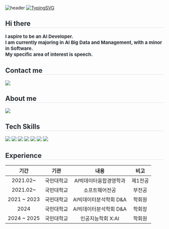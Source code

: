 ![header](https://capsule-render.vercel.app/api?type=waving&color=00296b&text=&animation=twinkling&height=90)
[![TypingSVG](https://readme-typing-svg.demolab.com?font=Alkatra&weight=500&size=45&duration=3500&pause=3&color=00296b&center=false&vCenter=false&multiline=true&repeat=true&width=1000&height=80&lines=Welcome+to+Seoryeong's+GitHub!+🌟)](https://git.io/typing-svg)

<div style="text-align: left;"> 
    <h2 style="border-bottom: 1px solid #d8dee4; color: #282d33;"> Hi there </h2>  
    <div style="font-weight: 700; font-size: 15px; text-align: left; color: #282d33;"> I aspire to be an AI Developer.<br> I am currently majoring in AI Big Data and Management, with a minor in Software.<br> My specific area of interest is speech. </div> 

</div>
<div style="text-align: left;">
    <h2 style="border-bottom: 1px solid #d8dee4; color: #282d33;"> Contact me </h2>
    <a href="mailto:tjfud1025@gmail.com"> 
      <img src="https://img.shields.io/badge/Gmail-tjfud1025@gmail.com-EA4335?style=flat-square&logo=Gmail&logoColor=white"> 
    </a>
</div>

</div>
    <div style="text-align: left;">
    <h2 style="border-bottom: 1px solid #d8dee4; color: #282d33;"> About me </h2>  
    <div style="text-align: left;"> <a href=https://thread-mum-0f7.notion.site/seoryeong-kim> <img src="https://img.shields.io/badge/Notion-000000?style=flat-square&logo=Notion&logoColor=white&link=https://thread-mum-0f7.notion.site/Seoryeong-Kim-2736ed5365a34cc3b2dc3a9ebb595813"> </a>
    <div style="text-align: left;">  
</div> 

 </div> 
    <div style="text-align: left;">
    <h2 style="border-bottom: 1px solid #d8dee4; color: #282d33;"> Tech Skills </h2>  
    <div style="margin: ; text-align: left;" "text-align: left;"> 
          <img src="https://img.shields.io/badge/Python-3776AB?style=flat-square&logo=Python&logoColor=white">
          <img src="https://img.shields.io/badge/PyTorch-EE4C2C?style=flat-square&logo=PyTorch&logoColor=white">
          <img src="https://img.shields.io/badge/Github-181717?style=flat-square&logo=Github&logoColor=white">
          <img src="https://img.shields.io/badge/Notion-000000?style=flat-square&logo=Notion&logoColor=white">
          <img src="https://img.shields.io/badge/Java-007396?style=flat-square&logo=Java&logoColor=white">
          <img src="https://img.shields.io/badge/MySQL-4479A1?style=flat-square&logo=MySQL&logoColor=white">
          <img src="https://img.shields.io/badge/Slack-4A154B?style=flat-square&logo=Slack&logoColor=white">
          </div>
    </div>

 </div> 
    </div>
    <div style="text-align: left;">
    <h2 style="border-bottom: 1px solid #d8dee4; color: #282d33;"> Experience </h2>  
<table>
  <thead>
    <tr>
      <th align="center">기간</th>
      <th align="center">기관</th>
      <th align="center">내용</th>
      <th align="center">비고</th>
    </tr>
  </thead>
  <tbody>
    <tr>
      <td align="center">2021.02~</td>
      <td align="center">국민대학교</td>
      <td align="center">AI빅데이터융합경영학과</td>
      <td align="center">제1전공</td>
    </tr>
    <tr>
      <td align="center">2021.02~</td>
      <td align="center">국민대학교</td>
      <td align="center">소프트웨어전공</td>
      <td align="center">부전공</td>
    </tr>
    <tr>
      <td align="center">2021 ~ 2023</td>
      <td align="center">국민대학교</td>
      <td align="center">AI빅데이터분석학회 D&amp;A</td>
      <td align="center">학회원</td>
    </tr>
    <tr>
      <td align="center">2024</td>
      <td align="center">국민대학교</td>
      <td align="center">AI빅데이터분석학회 D&amp;A</td>
      <td align="center">학회장</td>
    </tr>
    <tr>
      <td align="center">2024 ~ 2025</td>
      <td align="center">국민대학교</td>
      <td align="center">인공지능학회 X:AI</td>
      <td align="center">학회원</td>
    </tr>
  </tbody>
</table>
 </div> 
